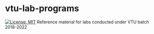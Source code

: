 # vtu-lab-programs

[![License: MIT](https://img.shields.io/badge/License-MIT-yellow.svg)](LICENSE)
Reference material for labs conducted under VTU batch 2018-2022
